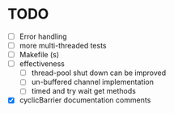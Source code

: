 # TODO 
- [ ] Error handling 
- [ ] more multi-threaded tests 
- [ ] Makefile (s) 
- [ ] effectiveness   
    - [ ] thread-pool shut down can be improved    
    - [ ] un-buffered channel implementation  
    - [ ] timed and try wait get methods 
- [x] cyclicBarrier documentation  comments
